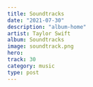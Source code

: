 ```yaml
---
title: Soundtracks
date: "2021-07-30"
description: "album-home"
artist: Taylor Swift
album: Soundtracks
image: soundtrack.png
hero:
track: 30
category: music
type: post
---
```

